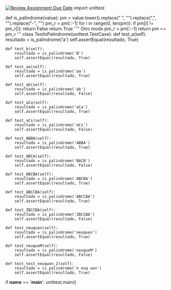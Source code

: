[![Review Assignment Due Date](https://classroom.github.com/assets/deadline-readme-button-24ddc0f5d75046c5622901739e7c5dd533143b0c8e959d652212380cedb1ea36.svg)](https://classroom.github.com/a/e3HQYu0z)
import unittest

def is_palindrome(value):
    pm = value.lower().replace(" ", "").replace(",", "").replace("-", "")
    pm_r = pm[::-1]
    for i in range(0, len(pm)):
        if pm[i] != pm_r[i]:
            return False
    return True
''''
    Otro modo
    pm_r = pm[::-1]
    return pm == pm_r
'''
class TestIsPalindrome(unittest.TestCase):
    def test_a(self):
        resultado = is_palindrome('a')
        self.assertEqual(resultado, True)

    def test_b(self):
        resultado = is_palindrome('B')
        self.assertEqual(resultado, True)

    def test_aa(self):
        resultado = is_palindrome('aa')
        self.assertEqual(resultado, True)

    def test_ab(self):
        resultado = is_palindrome('ab')
        self.assertEqual(resultado, False)

    def test_aCa(self):
        resultado = is_palindrome('aCa')
        self.assertEqual(resultado, True)

    def test_aCs(self):
        resultado = is_palindrome('aCs')
        self.assertEqual(resultado, False)

    def test_ABBA(self):
        resultado = is_palindrome('ABBA')
        self.assertEqual(resultado, True)

    def test_ABCA(self):
        resultado = is_palindrome('BACB')
        self.assertEqual(resultado, False)

    def test_ABCBA(self):
        resultado = is_palindrome('ABCBA')
        self.assertEqual(resultado, True)

    def test_ABCCBA(self):
        resultado = is_palindrome('ABCCBA')
        self.assertEqual(resultado, True)

    def test_ZBCCBA(self):
        resultado = is_palindrome('ZBCCBA')
        self.assertEqual(resultado, False)

    def test_neuquen(self):
        resultado = is_palindrome('neuquen')
        self.assertEqual(resultado, True)

    def test_neuqueM(self):
        resultado = is_palindrome('neuqueM')
        self.assertEqual(resultado, False)

    def test_test_neuquen_2(self):
        resultado = is_palindrome('n euq uen')
        self.assertEqual(resultado, True)

if __name__ == '__main__':
    unittest.main()

